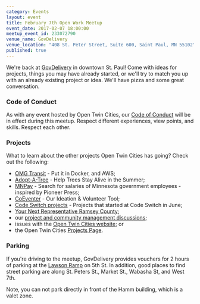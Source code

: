 ```yaml
---
category: Events
layout: event
title: February 7th Open Work Meetup
event_date: 2017-02-07 18:00:00
meetup_event_id: 233072790 
venue_name: GovDelivery 
venue_location: "408 St. Peter Street, Suite 600, Saint Paul, MN 55102"
published: true 
---
```


We're back at [GovDelivery](http://www.govdelivery.com/) in downtown St. Paul! 
Come with ideas for projects, things you may have already started, or we'll try
to match you up with an already existing project or idea. We'll have pizza and 
some great conversation.

### Code of Conduct

As with any event hosted by Open Twin Cities, our [Code of Conduct](/about/code-of-conduct/) 
will be in effect during this meetup. Respect different experiences, view
points, and skills. Respect each other. 

### Projects

What to learn about the other projects Open Twin Cities has going? Check out 
the following:

- [OMG Transit](https://github.com/omgtransit/omgtransit/issues/1) - Put it in Docker, and AWS; 
- [Adopt-A-Tree](https://github.com/OpenTwinCities/adopt-a-tree) - Help Trees Stay Alive in the Summer;
- [MNPay](https://github.com/OpenTwinCities/mnpay) - Search for salaries of Minnesota government employees - inspired by Pioneer Press; 
- [CoEventer](https://github.com/campuscodefest/ccf/issues/74) - Our Ideation & Volunteer Tool;
- [Code Switch projects](http://www.opentwincities.org/2016/06/13/codeswitch-projects/) - Projects that started at Code Switch in June;
- [Your Next Representative Ramsey County](https://groups.google.com/forum/#%21topic/twin-cities-brigade/SbX4B_Fhp7w);
- our [project and community management discussions](http://bit.ly/manageOTC);
- issues with the [Open Twin Cities website](https://github.com/OpenTwinCities/opentwincities.github.com); or 
- the Open Twin Cities [Projects Page](/projects).

### Parking

If you're driving to the meetup, GovDelivery provides vouchers for 2 hours of
parking at the [Lawson Ramp](https://www.google.com/maps/place/Lawson+Ramp/@44.9461411,-93.0950952,18.25z/data=!4m5!3m4!1s0x0:0x777b7e118036cb87!8m2!3d44.9457091!4d-93.0951301)
on 5th St. In addition, good places to find street parking are along St.
Peters St., Market St., Wabasha St, and West 7th.

Note, you can not park directly in front of the Hamm building, which is a valet
zone. 
